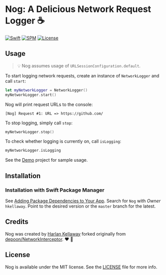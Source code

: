 # Nog: A Delicious Network Request Logger :coffee:

[![Swift](https://img.shields.io/badge/Swift-5.3-orange.svg)](https://swift.org/about/)
[![SPM](https://img.shields.io/badge/SPM-compatible-brightgreen.svg)](https://swift.org/package-manager/)
[![License](https://img.shields.io/badge/License-MIT-lightgray.svg)](https://raw.githubusercontent.com/hkellaway/Nog/master/LICENSE)

## Usage

> :bulb: Nog assumes usage of `URLSessionConfiguration.default`.

To start logging network requests, create an instance of `NetworkLogger` and call `start`:

``` swift
let myNetworkLogger = NetworkLogger()
myNetworkLogger.start()
```

Nog will print request URLs to the console:

```
[Nog] Request #1: URL => https://github.com/
```

To stop logging, simply call `stop`:

``` swift
myNetworkLogger.stop()
```

To check whether logging is currently on, call `isLogging`:

``` swift
myNetworkLogger.isLogging
```

See the [Demo](/Demo) project for sample usage.

## Installation

### Installation with Swift Package Manager

See [Adding Package Dependencies to Your App](https://developer.apple.com/documentation/xcode/adding_package_dependencies_to_your_app). Search for `Nog` with *Owner* `hkellaway`. Point to the desired version or the `master` branch for the latest.

## Credits

Nog was created by [Harlan Kellaway](http://hkellaway.github.io) forked originally from [depoon/NetworkInterceptor](https://github.com/depoon/NetworkInterceptor/releases/tag/0.0.8). :heart: :green_heart:

## License

Nog is available under the MIT license. See the [LICENSE](https://raw.githubusercontent.com/hkellaway/Nog/master/LICENSE) file for more info.
